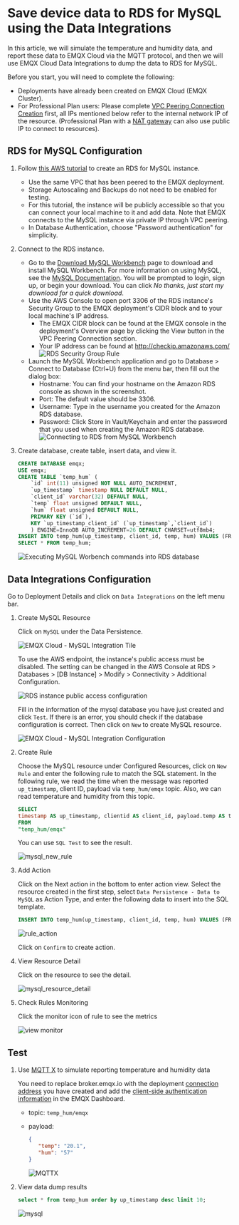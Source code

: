 # Save device data to RDS for MySQL using the Data Integrations

In this article, we will simulate the temperature and humidity data, and report these data to EMQX Cloud via the MQTT protocol, and then we will use EMQX Cloud Data Integrations to dump the data to RDS for MySQL.

Before you start, you will need to complete the following:

- Deployments have already been created on EMQX Cloud (EMQX Cluster).
- For Professional Plan users: Please complete [VPC Peering Connection Creation](../deployments/vpc_peering.md) first, all IPs mentioned below refer to the internal network IP of the resource. (Professional Plan with a [NAT gateway](../vas/nat-gateway.md) can also use public IP to connect to resources).

## RDS for MySQL Configuration

1. Follow [this AWS tutorial](https://aws.amazon.com/getting-started/hands-on/create-mysql-db/) to create an RDS for MySQL instance.

   - Use the same VPC that has been peered to the EMQX deployment.
   - Storage Autoscaling and Backups do not need to be enabled for testing.
   - For this tutorial, the instance will be publicly accessible so that you can connect your local machine to it and add data. Note that EMQX connects to the MySQL instance via private IP through VPC peering.
   - In Database Authentication, choose "Password authentication" for simplicity.

2. Connect to the RDS instance.

   - Go to the [Download MySQL Workbench](http://dev.mysql.com/downloads/workbench/) page to download and install MySQL Workbench. For more information on using MySQL, see the [MySQL Documentation](http://dev.mysql.com/doc/). You will be prompted to login, sign up, or begin your download.  You can click *No thanks, just start my download for a quick download*.
   - Use the AWS Console to open port 3306 of the RDS instance's Security Group to the EMQX deployment's CIDR block and to your local machine's IP address.
     - The EMQX CIDR block can be found at the EMQX console in the deployment's Overview page by clicking the View button in the VPC Peering Connection section.
     - Your IP address can be found at <http://checkip.amazonaws.com/>
     ![RDS Security Group Rule](./_assets/rds_sec_group2.png)
   - Launch the MySQL Workbench application and go to Database > Connect to Database (Ctrl+U) from the menu bar, then fill out the dialog box:
     - Hostname: You can find your hostname on the Amazon RDS console as shown in the screenshot.  
     - Port: The default value should be 3306.
     - Username: Type in the username you created for the Amazon RDS database.
     - Password: Click Store in Vault/Keychain and enter the password that you used when creating the Amazon RDS database.
     ![Connecting to RDS from MySQL Workbench](./_assets/rds_mysqlworkbench_conn.png)

3. Create database, create table, insert data, and view it.

   ```sql
   CREATE DATABASE emqx;
   USE emqx;
   CREATE TABLE `temp_hum` (
       `id` int(11) unsigned NOT NULL AUTO_INCREMENT,
       `up_timestamp` timestamp NULL DEFAULT NULL,
       `client_id` varchar(32) DEFAULT NULL,
       `temp` float unsigned DEFAULT NULL,
       `hum` float unsigned DEFAULT NULL,
       PRIMARY KEY (`id`),
       KEY `up_timestamp_client_id` (`up_timestamp`,`client_id`)
       ) ENGINE=InnoDB AUTO_INCREMENT=26 DEFAULT CHARSET=utf8mb4;
   INSERT INTO temp_hum(up_timestamp, client_id, temp, hum) VALUES (FROM_UNIXTIME(1603963414), 'temp_hum-001', 19.1, 55);
   SELECT * FROM temp_hum;
   ```

   ![Executing MySQL Worbench commands into RDS database](./_assets/rds_mysqlworkbench_exec.png)

## Data Integrations Configuration

Go to Deployment Details and click on `Data Integrations` on the left menu bar.

1. Create MySQL Resource

   Click on `MySQL` under the Data Persistence.

   ![EMQX Cloud - MySQL Integration Tile](./_assets/rds_mysql_integration_tile.png)

   To use the AWS endpoint, the instance's public access must be disabled. The setting can be changed in the AWS Console at RDS > Databases > [DB Instance] > Modify > Connectivity > Additional Configuration.

   ![RDS instance public access configuration](_assets/rds_public_access_config.png)

   Fill in the information of the mysql database you have just created and click `Test`. If there is an error, you should check if the database configuration is correct. Then click on `New` to create MySQL resource.

   ![EMQX Cloud - MySQL Integration Configuration](./_assets/rds_mysql_integration_config.png)

2. Create Rule

   Choose the MySQL resource under Configured Resources, click on `New Rule` and enter the following rule to match the SQL statement. In the following rule, we read the time when the message was reported `up_timestamp`, client ID, payload via `temp_hum/emqx` topic. Also, we can read temperature and humidity from this topic.

   ```sql
   SELECT
   timestamp AS up_timestamp, clientid AS client_id, payload.temp AS temp, payload.hum AS hum  
   FROM
   "temp_hum/emqx"
   ```

   You can use `SQL Test` to see the result.

   ![mysql_new_rule](./_assets/mysql_create_rule.png)

3. Add Action

   Click on the Next action in the bottom to enter action view. Select the resource created in the first step, select `Data Persistence - Data to MySQL` as Action Type, and enter the following data to insert into the SQL template.

   ```sql
   INSERT INTO temp_hum(up_timestamp, client_id, temp, hum) VALUES (FROM_UNIXTIME(${up_timestamp}/1000), ${client_id}, ${temp}, ${hum}) 
   ```

   ![rule_action](./_assets/rds_mysql_new_action.png)

   Click on `Confirm` to create action.

4. View Resource Detail

   Click on the resource to see the detail.

   ![mysql_resource_detail](./_assets/rds_mysql_resource_detail.png)

5. Check Rules Monitoring

   Click the monitor icon of rule to see the metrics

   ![view monitor](./_assets/rds_mysql_monitor.png)

## Test

1. Use [MQTT X](https://mqttx.app/) to simulate reporting temperature and humidity data

   You need to replace broker.emqx.io with the deployment [connection address](../deployments/view_deployment.md) you have created and add the [client-side authentication information](../deployments/auth.md) in the EMQX Dashboard.

    - topic: `temp_hum/emqx`
    - payload:

      ```json
      {
         "temp": "20.1",
         "hum": "57"
      }
      ```

      ![MQTTX](./_assets/mqttx_publish.png)

2. View data dump results

      ```sql
      select * from temp_hum order by up_timestamp desc limit 10;
      ```

      ![mysql](./_assets/mysql_query_result.png)
